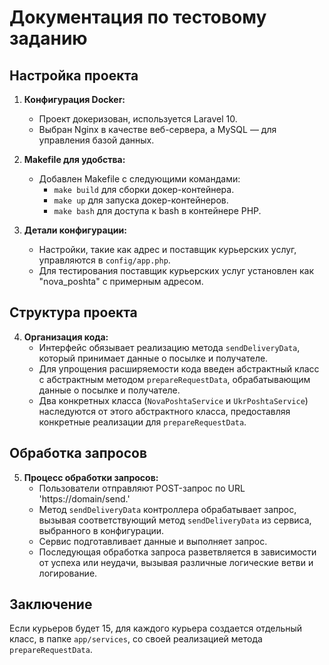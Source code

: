 # Документация по тестовому заданию

## Настройка проекта

1. **Конфигурация Docker:**
   - Проект докеризован, используется Laravel 10.
   - Выбран Nginx в качестве веб-сервера, а MySQL — для управления базой данных.

2. **Makefile для удобства:**
   - Добавлен Makefile с следующими командами:
     - `make build` для сборки докер-контейнера.
     - `make up` для запуска докер-контейнеров.
     - `make bash` для доступа к bash в контейнере PHP.

3. **Детали конфигурации:**
   - Настройки, такие как адрес и поставщик курьерских услуг, управляются в `config/app.php`.
   - Для тестирования поставщик курьерских услуг установлен как "nova_poshta" с примерным адресом.

## Структура проекта

4. **Организация кода:**
   - Интерфейс обязывает реализацию метода `sendDeliveryData`, который принимает данные о посылке и получателе.
   - Для упрощения расширяемости кода введен абстрактный класс с абстрактным методом `prepareRequestData`, обрабатывающим данные о посылке и получателе.
   - Два конкретных класса (`NovaPoshtaService` и `UkrPoshtaService`) наследуются от этого абстрактного класса, предоставляя конкретные реализации для `prepareRequestData`.

## Обработка запросов

5. **Процесс обработки запросов:**
   - Пользователи отправляют POST-запрос по URL 'https://domain/send.'
   - Метод `sendDeliveryData` контроллера обрабатывает запрос, вызывая соответствующий метод `sendDeliveryData` из сервиса, выбранного в конфигурации.
   - Сервис подготавливает данные и выполняет запрос.
   - Последующая обработка запроса разветвляется в зависимости от успеха или неудачи, вызывая различные логические ветви и логирование.
     
## Заключение
Если курьеров будет 15, для каждого курьера создается отдельный класс, в папке `app/services`, со своей реализацией метода `prepareRequestData`.
